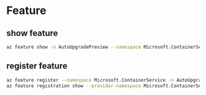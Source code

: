 # Feature

## show feature
```sh
az feature show -n AutoUpgradePreview --namespace Microsoft.ContainerService
```

## register feature
```sh
az feature register --namespace Microsoft.ContainerService -n AutoUpgradePreview
az feature registration show --provider-namespace Microsoft.ContainerService -n AutoUpgradePreview
```
